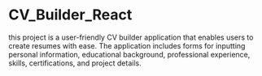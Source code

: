 # CV_Builder_React
this project is a user-friendly CV builder application that enables users to create  resumes with ease. The application includes forms for inputting personal information, educational background, professional experience, skills, certifications, and project details.
